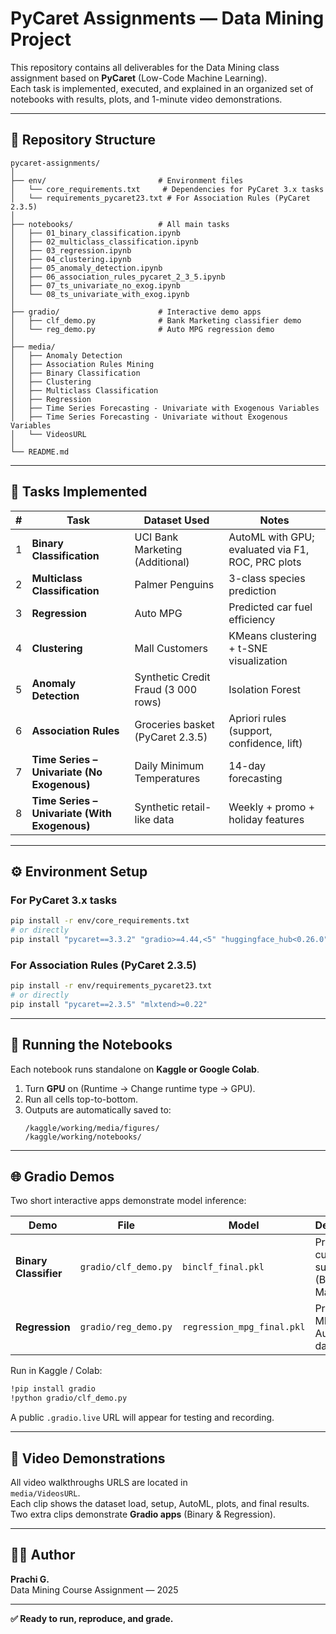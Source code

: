 # PyCaret Assignments — Data Mining Project

This repository contains all deliverables for the Data Mining class assignment based on **PyCaret** (Low-Code Machine Learning).  
Each task is implemented, executed, and explained in an organized set of notebooks with results, plots, and 1-minute video demonstrations.

---

## 📂 Repository Structure

```
pycaret-assignments/
│
├── env/                         # Environment files
│   └── core_requirements.txt     # Dependencies for PyCaret 3.x tasks
│   └── requirements_pycaret23.txt # For Association Rules (PyCaret 2.3.5)
│
├── notebooks/                   # All main tasks
│   ├── 01_binary_classification.ipynb
│   ├── 02_multiclass_classification.ipynb
│   ├── 03_regression.ipynb
│   ├── 04_clustering.ipynb
│   ├── 05_anomaly_detection.ipynb
│   ├── 06_association_rules_pycaret_2_3_5.ipynb
│   ├── 07_ts_univariate_no_exog.ipynb
│   └── 08_ts_univariate_with_exog.ipynb
│
├── gradio/                      # Interactive demo apps
│   ├── clf_demo.py              # Bank Marketing classifier demo
│   └── reg_demo.py              # Auto MPG regression demo
│
├── media/
│   ├── Anomaly Detection
│   ├── Association Rules Mining
│   ├── Binary Classification
│   ├── Clustering
│   ├── Multiclass Classification
│   ├── Regression
│   ├── Time Series Forecasting - Univariate with Exogenous Variables
│   ├── Time Series Forecasting - Univariate without Exogenous Variables                
│   └── VideosURL                 
│                     
└── README.md          
```

---

## 🧠 Tasks Implemented

| # | Task | Dataset Used | Notes |
|---|------|---------------|-------|
| 1 | **Binary Classification** | UCI Bank Marketing (Additional) | AutoML with GPU; evaluated via F1, ROC, PRC plots |
| 2 | **Multiclass Classification** | Palmer Penguins | 3-class species prediction |
| 3 | **Regression** | Auto MPG | Predicted car fuel efficiency |
| 4 | **Clustering** | Mall Customers | KMeans clustering + t-SNE visualization |
| 5 | **Anomaly Detection** | Synthetic Credit Fraud (3 000 rows) | Isolation Forest |
| 6 | **Association Rules** | Groceries basket (PyCaret 2.3.5) | Apriori rules (support, confidence, lift) |
| 7 | **Time Series – Univariate (No Exogenous)** | Daily Minimum Temperatures | 14-day forecasting |
| 8 | **Time Series – Univariate (With Exogenous)** | Synthetic retail-like data | Weekly + promo + holiday features |

---

## ⚙️ Environment Setup

### For PyCaret 3.x tasks
```bash
pip install -r env/core_requirements.txt
# or directly
pip install "pycaret==3.3.2" "gradio>=4.44,<5" "huggingface_hub<0.26.0"
```

### For Association Rules (PyCaret 2.3.5)
```bash
pip install -r env/requirements_pycaret23.txt
# or directly
pip install "pycaret==2.3.5" "mlxtend>=0.22"
```

---

## 🚀 Running the Notebooks

Each notebook runs standalone on **Kaggle or Google Colab**.

1. Turn **GPU** on (Runtime → Change runtime type → GPU).  
2. Run all cells top-to-bottom.  
3. Outputs are automatically saved to:
   ```
   /kaggle/working/media/figures/
   /kaggle/working/notebooks/
   ```

---

## 🌐 Gradio Demos

Two short interactive apps demonstrate model inference:

| Demo | File | Model | Description |
|------|------|--------|--------------|
| **Binary Classifier** | `gradio/clf_demo.py` | `binclf_final.pkl` | Predict if a customer subscribes (Bank Marketing) |
| **Regression** | `gradio/reg_demo.py` | `regression_mpg_final.pkl` | Predict car MPG using Auto MPG data |

Run in Kaggle / Colab:
```bash
!pip install gradio
!python gradio/clf_demo.py
```
A public `.gradio.live` URL will appear for testing and recording.

---

## 🎥 Video Demonstrations

All video walkthroughs URLS are located in  
`media/VideosURL`.  
Each clip shows the dataset load, setup, AutoML, plots, and final results.  
Two extra clips demonstrate **Gradio apps** (Binary & Regression).

---

## 👩‍💻 Author

**Prachi G.**  
Data Mining Course Assignment — 2025 

---

**✅ Ready to run, reproduce, and grade.**
